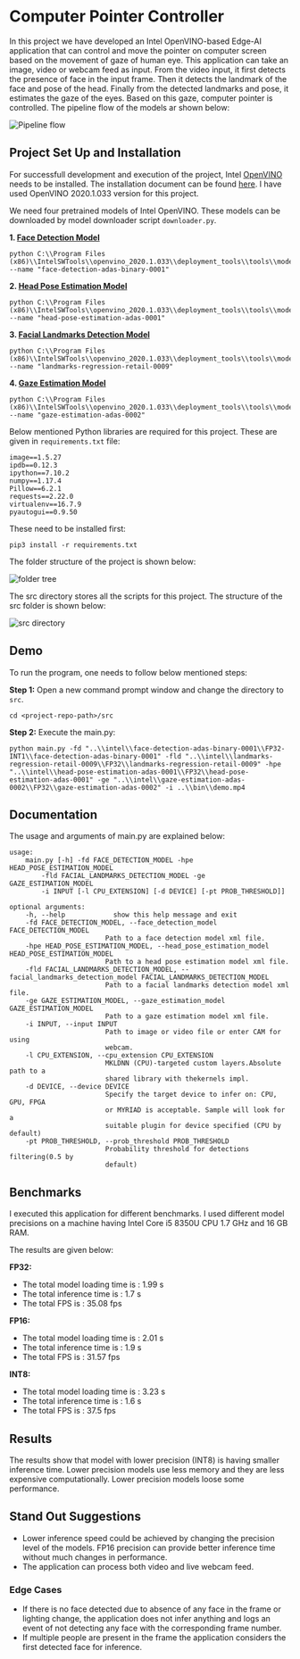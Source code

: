 # Computer Pointer Controller

In this project we have developed an Intel OpenVINO-based Edge-AI application that can control and move the pointer on computer screen based on the movement of gaze of human eye. This application can take an image, video or webcam feed as input. From the video input, it first detects the presence of face in the input frame. Then it detects the landmark of the face and pose of the head. Finally from the detected landmarks and pose, it estimates the gaze of the eyes. Based on this gaze, computer pointer is controlled. The pipeline flow of the models ar shown below:

![Pipeline flow](https://github.com/arin1405/Intel_Edge_AI_OpenVINO_Projects/blob/master/Computer%20Pointer%20Controller/images/pipeline.png "Pipeline flow")

## Project Set Up and Installation
For successfull development and execution of the project, Intel [OpenVINO](https://software.intel.com/content/www/us/en/develop/tools/openvino-toolkit.html) needs to be installed. The installation document can be found [here](https://docs.openvinotoolkit.org/latest/_docs_install_guides_installing_openvino_windows.html). I have used OpenVINO 2020.1.033 version for this project.

We need four pretrained models of Intel OpenVINO. These models can be downloaded by model downloader script `downloader.py`.

**1. [Face Detection Model](https://docs.openvinotoolkit.org/latest/_models_intel_face_detection_adas_binary_0001_description_face_detection_adas_binary_0001.html)**
```
python C:\\Program Files (x86)\\IntelSWTools\\openvino_2020.1.033\\deployment_tools\\tools\\model_downloader\\downloader.py --name "face-detection-adas-binary-0001"
```

**2. [Head Pose Estimation Model](https://docs.openvinotoolkit.org/latest/_models_intel_head_pose_estimation_adas_0001_description_head_pose_estimation_adas_0001.html)**
```
python C:\\Program Files (x86)\\IntelSWTools\\openvino_2020.1.033\\deployment_tools\\tools\\model_downloader\\downloader.py --name "head-pose-estimation-adas-0001"
```

**3. [Facial Landmarks Detection Model](https://docs.openvinotoolkit.org/latest/_models_intel_landmarks_regression_retail_0009_description_landmarks_regression_retail_0009.html)**
```
python C:\\Program Files (x86)\\IntelSWTools\\openvino_2020.1.033\\deployment_tools\\tools\\model_downloader\\downloader.py --name "landmarks-regression-retail-0009"
```

**4. [Gaze Estimation Model](https://docs.openvinotoolkit.org/latest/_models_intel_gaze_estimation_adas_0002_description_gaze_estimation_adas_0002.html)**
```
python C:\\Program Files (x86)\\IntelSWTools\\openvino_2020.1.033\\deployment_tools\\tools\\model_downloader\\downloader.py --name "gaze-estimation-adas-0002"
```

Below mentioned Python libraries are required for this project. These are given in `requirements.txt` file:
```
image==1.5.27
ipdb==0.12.3
ipython==7.10.2
numpy==1.17.4
Pillow==6.2.1
requests==2.22.0
virtualenv==16.7.9
pyautogui==0.9.50
```
These need to be installed first:
```
pip3 install -r requirements.txt
```
The folder structure of the project is shown below:

![folder tree](https://github.com/arin1405/Intel_Edge_AI_OpenVINO_Projects/blob/master/Computer%20Pointer%20Controller/images/tree.JPG "folder tree")

The src directory stores all the scripts for this project. The structure of the src folder is shown below:

![src directory](https://github.com/arin1405/Intel_Edge_AI_OpenVINO_Projects/blob/master/Computer%20Pointer%20Controller/images/src_tree.JPG "src tree")

## Demo

To run the program, one needs to follow below mentioned steps:

**Step 1:**
Open a new command prompt window and change the directory to `src`.
```
cd <project-repo-path>/src
```

**Step 2:**
Execute the main.py:
```
python main.py -fd "..\\intel\\face-detection-adas-binary-0001\\FP32-INT1\\face-detection-adas-binary-0001" -fld "..\\intel\\landmarks-regression-retail-0009\\FP32\\landmarks-regression-retail-0009" -hpe "..\\intel\\head-pose-estimation-adas-0001\\FP32\\head-pose-estimation-adas-0001" -ge "..\\intel\\gaze-estimation-adas-0002\\FP32\\gaze-estimation-adas-0002" -i ..\\bin\\demo.mp4
```

## Documentation
The usage and arguments of main.py are explained below:

```
usage: 
	main.py [-h] -fd FACE_DETECTION_MODEL -hpe HEAD_POSE_ESTIMATION_MODEL
        -fld FACIAL_LANDMARKS_DETECTION_MODEL -ge GAZE_ESTIMATION_MODEL
        -i INPUT [-l CPU_EXTENSION] [-d DEVICE] [-pt PROB_THRESHOLD]]

optional arguments:
	-h, --help            show this help message and exit
	-fd FACE_DETECTION_MODEL, --face_detection_model FACE_DETECTION_MODEL
						Path to a face detection model xml file.
	-hpe HEAD_POSE_ESTIMATION_MODEL, --head_pose_estimation_model HEAD_POSE_ESTIMATION_MODEL
						Path to a head pose estimation model xml file.
	-fld FACIAL_LANDMARKS_DETECTION_MODEL, --facial_landmarks_detection_model FACIAL_LANDMARKS_DETECTION_MODEL
						Path to a facial landmarks detection model xml file.
	-ge GAZE_ESTIMATION_MODEL, --gaze_estimation_model GAZE_ESTIMATION_MODEL
						Path to a gaze estimation model xml file.
	-i INPUT, --input INPUT
						Path to image or video file or enter CAM for using
						webcam.
	-l CPU_EXTENSION, --cpu_extension CPU_EXTENSION
						MKLDNN (CPU)-targeted custom layers.Absolute path to a
						shared library with thekernels impl.
	-d DEVICE, --device DEVICE
						Specify the target device to infer on: CPU, GPU, FPGA
						or MYRIAD is acceptable. Sample will look for a
						suitable plugin for device specified (CPU by default)
	-pt PROB_THRESHOLD, --prob_threshold PROB_THRESHOLD
						Probability threshold for detections filtering(0.5 by
						default)
```


## Benchmarks
I executed this application for different benchmarks. I used different model precisions on a machine having Intel Core i5 8350U CPU 1.7 GHz
and 16 GB RAM.

The results are given below:

**FP32:**

- The total model loading time is : 1.99 s
- The total inference time is : 1.7 s
- The total FPS is : 35.08 fps

**FP16:**

- The total model loading time is : 2.01 s
- The total inference time is : 1.9 s
- The total FPS is : 31.57 fps

**INT8:**

- The total model loading time is : 3.23 s
- The total inference time is : 1.6 s
- The total FPS is : 37.5 fps

## Results

The results show that model with lower precision (INT8) is having smaller inference time. 
Lower precision models use less memory and they are less expensive computationally.
Lower precision models loose some performance.

## Stand Out Suggestions

- Lower inference speed could be achieved by changing the precision level of the models. FP16 precision can provide better inference time without much changes in performance.
- The application can process both video and live webcam feed.


### Edge Cases
- If there is no face detected due to absence of any face in the frame or lighting change, the application does not infer anything and logs an event of not detecting any face with the corresponding frame number.
- If multiple people are present in the frame the application considers the first detected face for inference.
